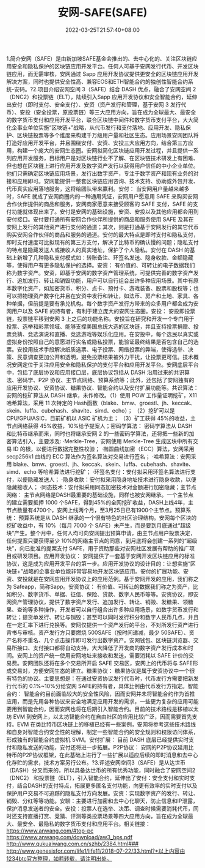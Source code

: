 ﻿---
weight: 
title: "安网-SAFE(SAFE)"
description: "安网（SAFE）是由新加坡SAFE基金会推出的、去中心化的、关注区块链应用安全和隐私保护的区块链应用开发平台"
date: 2022-03-25T21:57:40+08:00
lastmod: 2022-03-25T16:45:40+08:00
draft: false
authors: ["Metabd"]
featuredImage: "anwang-safesafe.webp"
link: ""
tags: ["数字代币","安网-SAFE(SAFE)"]
categories: ["navigation"]
navigation: ["数字代币"]
lightgallery: true
toc: true
pinned: false
recommend: false
recommend1: false
---
1.简介安网（SAFE）是由新加坡SAFE基金会推出的、去中心化的、关注区块链应用安全和隐私保护的区块链应用开发平台。任何人可基于安网发行代币、开发区块链应用，而无需审核，安网通过 Sapp 应用开发协议提供更安全的区块链应用开发解决方案，同时也提供安全性高、兼容EOS和ETH智能合约的独创性智能合约系统-安码。?2.项目介绍安网空间 3（SAFE）结合 DASH 优点，融合了安网空间 2（DNC2）和投票链（ELT），陆续引入Sapp 应用开发协议和安全智能合约，延伸出安付（即时支付、安全支付）、安资（资产发行和管理，基于安网 3 发行代币）、安投（安全投票，原投票链）等三大应用方向，旨在成为全球最大、最安全的数字货币支付和应用开发平台，联合区块链中间件和数字货币支付平台，大大简化企事业单位实施“区块链+”战略，从代币发行和支付落地、应用开发、隐私保护、区块链投票等多个维度来构建千万级用户量和社区生态。应用场景安网团队将打造好应用开发平台，并且围绕安付、安资、安投三大应用方向，结合第三方应用，构建一个庞大的安网生态圈。安网拟简化区块链应用开发过程，并且提供一系列应用开发服务，目标用户是对区块链行业不了解、在区块链技术研发上有困难、但也想在区块链上进行应用开发及数字资产发行以获得用户信任的中小企业单位。他们只需确定区块链应用场景，发行出数字资产，专注于数字资产和现有业务的对接和应用即可。安网能提供一整套区块链应用咨询、技术支持、协助或外包开发、代币真实应用落地服务，这将给团队带来赢利。安付：
当安网用户量越来越多时，SAFE 就成了安网商圈内的一种通用凭证，安网用户愿意用 SAFE 来购买安网合作伙伴提供的商品和服务，安网商家愿意来接受顾客的 SAFE 支付，SAFE 的支付功能就体现出来了。安付是安网的基础设施，安资、安投以及其他应用都会用到安付接口。安付要打通所有安网合作伙伴所提供的商品和服务使用 SAFE 及其在安网上发行的其他资产进行支付的通道；其次，则是打通基于安网发行的其它代币购买安网合作伙伴的商品和服务的通道。安付的最大特点是即时支付和隐私支付，即时支付速度可比拟现有的第三方支付，解决了比特币的确认慢的问题；隐私支付的特点是隐藏发送人或接收人的真实地址，保护了个人隐私。安付在 DASH 的基础上新增了几种隐私支付模式如：转账备注、环签名发送、隐身收款、金额隐藏等，使得用户有更多隐私保护的选择。安资：
有价值的、可转让的电子数据我们称为数字资产。安资，即基于安网的数字资产管理系统，可提供完善的数字资产发行、追加发行、转让和销毁功能，用户可以自行组合出许多种应用场景。其中有原本数字化资产，如加密货币、积分、点卡、预付卡、游戏装备、股票和股权等；也可以把物理资产数字化并且在安资中发行和转让，如法币、房产和土地、家具、各种单据，但前提是要有承兑机构。每个数字资产发行方带来的众多用户都会成为安网用户以及 SAFE 的持有者，有利于建立庞大的安网生态圈。安投：
安投即投票链，投票链平移到安网 3 上之后的功能名称。安投旨在研究和开发一个专门用于投票、选举和彩票领域、能够支撑美国总统大选的区块链，并且支持投票捐赠、投票竞猜、竞选演说和直播、竞选游戏等娱乐化应用。在安投中，每个选民以真实或虚拟身份按照自己的意愿进行实名或隐私投票，能验证最终结果是否包含自己的选票。安投用技术手段解决纸质选票、电子投票、网络投票的弊端，使得选举、决策、民意调查更加公开和透明，避免投票结果被外力干扰，让投票更可信。技术概况安网定位于关注应用安全和隐私保护的支付平台和应用开发平台。安网底层平台中，包括了底层协议和应用接口层，底层协议包括从 DASH 沿用过来的共识算法、密码学、P2P 协议、主节点网络、预算系统等；此外，还包括了安网独有的应用开发协议、安资协议、糖果协议、智能合约以及安付扩展功能等。共识算法：
安网的挖矿算法从 DASH 继承，未作修改。（1）使用 POW 工作量证明挖矿，X11 哈希算法，采用 11 次特定的 Hash函数（blake、bmw、groestl、jh、keccak、skein、luffa、cubehash、shavite、simd、echo）；
（2）挖矿可以是 CPU/GPU/ASIC，目前矿机以 ASIC 矿机为主；
（3）矿工获得 45%的收益，主节点网络获得 45%收益，10%给予提案人；密码学算法：
密码学算法从 DASH 和比特币继承而来，同时也将继承安网 2 的一些密码学算法，还将把一些新的加密算法引入，主要涉及:
·Merkle-Tree，安网使用 Merkle-Tree 生成区块中所有交易 ID 的根，以便进行数据完整性校验；
·椭圆曲线加密（ECC）算法，安网采用 secp256k1 曲线的 ECC 算法作为签名算法对交易进行签名；
·哈希算法：安网采用 blake、bmw、groestl、jh、keccak、skein、luffa、cubehash、shavite、simd、echo 等哈希算法进行挖矿；
·环签名支付：安付拟采用环签名算法进行支付，以便隐藏发送人；
·隐身收款：安付拟采用隐身地址技术进行隐身收款，以便隐藏接收人；
·同态技术：安付拟采用同态加密技术对金额进行加密隐藏；主节点网络：
主节点网络是DASH最重要的基础设施，同样也被安网继承。一个主节点的建立需要抵押 1000 个SAFE，得到45%的全网挖矿收益，DASH上线4年，主节点数量有4700个，安网上线两个月，至3月25日已有1900个主节点。预算系统：
预算系统是从 DASH 继承的一个很有特色的社区治理结构。安网每个区块的挖矿收益中，有 10%（每月 7000 个 SAFE）未产生，而是要到月底通过“超级块”产生。整个月中，任何人均可向安网提出预算申请，由主节点用户投票决定，任何提案只要获得至少 10%的网络主节点的同意，到月底将会创建一系列的“超级块”，向已批准的提案支付 SAFE，用于资助那些对安网社区发展有帮助的推广项目或研发项目。应用开发协议：
安网提供了一套基于安网开发区块链应用的标准协议，这是成为应用开发平台的第一步。应用开发协议的设计目的：让想实施“区块链+”战略的企事业单位能非常容易地开发区块链应用。安付的扩展功能、安资、安投就是在安网应用开发协议上的应用范例。基于安网开发的应用，我们称之为 Safeapp，简称Sapp。安资协议：
有价值、可转让的数据我们称之为资产，比如积分、数字货币、单据、征信、保险、贷款、数字人民币等等。安资协议，即安网资产管理协议，提供了数字资产发行、追加发行、转让、销毁、发糖果、领糖果、查询等多种操作，开发者可以自行组合出许多种应用场景，如数字货币发行和转让；提货单发行、转让与销毁；甚至可以同时发行积分和数字人民币几点，并且在一定汇率下进行兑换等。安网仅提供一个资产发行的平台，不对所发行资产进行背书与审核。资产发行方只要燃烧 500SAFE（按时间递减，最少 50SAFE）、资产名称不重名、几个点击操作即可发行出数字资产。安网钱包、区块链浏览器、交易所接口、支付接口都将自动支持，大大降低了开发商的数字资产发行成本和时间。安网上的资产统一使用安网地址来接收和发送，需要消耗以 SAFE 计价的交易费。安网团队还将在多个交易所开启 SAFE 交易区，安网上的代币将与 SAFE形成交易对，方便安网生态的建立。糖果协议：
糖果协议是属于安资协议中一个很有特色的协议。主要思想是：在通过安资协议发行代币时，代币发行方需要把新发行代币的 0.1%~10%分给安网 SAFE的持有者，具体比例由代币发行方指定。智能合约：
智能合约目前面临较大的安全性风险，因而安网并未将智能合约作为首推应用，而是先用各种协议来安全地满足应用开发的需求，一些更为复杂的应用可能要用到智能合约，因而安网也将在后期引入智能合约。目前的技术路线是移植以太坊 EVM 到安网上，以太坊智能合约在自由社区的应用比较广泛，因而需要首先支持。EVM 在类比特币区块链上的移植已经有一些案例，安网将参考这些技术路线和自身对智能合约安全性的理解，制定一些智能合约的安全规则和权限访问体系，形成独有的智能合约虚拟机 SVM。安付扩展：
目前 DASH 底层已经提供实时支付和隐私发送的功能，安付还将进一步拓展。P2P协议：
安网的P2P协议延用比特币的P2P协议框架，在此基础上进行了一些扩展以适应后续的即时消息和去中心化存贮的需求，技术方案另行公布。?3.评述安网空间3（SAFE）是从达世币（DASH）分叉而来的，所以具备达世币的所有优秀功能，同时融合了安网空间2（DNC2） 和投票链（ELT），引入智能合约，延伸出了安付：安全支付和实时支付，结合DASH的支付特点，拓展更多匿名支付功能，向更有效率的实时支付以及保护用户交易不可追踪的隐私支付方向发展。安资：实现数字资产的发行、转让、销毁、分红等等功能。安聊：主要进行加密和去中心化聊天，防止信息和IP泄露，保护消息发送者的安全。安投：投票人在选举、决策、调查时候需要消耗代币，同时还支持直播打赏、竞猜、评测等类投票场景等四大应用方向，旨在成为全球最大、最安全、最隐私的数字货币支付和应用平台。相关链接：https://www.anwang.com/#top-pc
https://www.anwang.com/download/aw3_bps.pdf
http://www.qukuaiwang.com.cn/szhb/2384.html###
http://www.genesisfor.com/life1/life11/2018-07-22/33.html?*以上内容由1234btc官方整理，如若转载，请注明出处。
